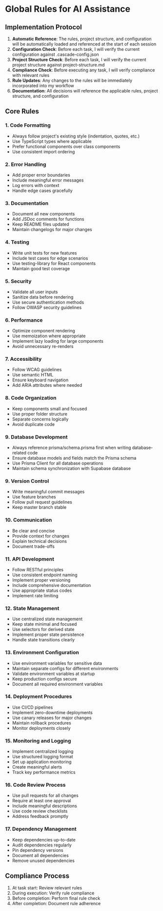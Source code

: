 # Global Rules for AI Assistance

## Implementation Protocol
1. **Automatic Reference**: The rules, project structure, and configuration will be automatically loaded and referenced at the start of each session
2. **Configuration Check**: Before each task, I will verify the current configuration against .cascade-config.json
3. **Project Structure Check**: Before each task, I will verify the current project structure against project-structure.md
4. **Compliance Check**: Before executing any task, I will verify compliance with relevant rules
5. **Rule Updates**: Any changes to the rules will be immediately incorporated into my workflow
6. **Documentation**: All decisions will reference the applicable rules, project structure, and configuration

## Core Rules
### 1. Code Formatting
- Always follow project's existing style (indentation, quotes, etc.)
- Use TypeScript types where applicable
- Prefer functional components over class components
- Use consistent import ordering

### 2. Error Handling
- Add proper error boundaries
- Include meaningful error messages
- Log errors with context
- Handle edge cases gracefully

### 3. Documentation
- Document all new components
- Add JSDoc comments for functions
- Keep README files updated
- Maintain changelogs for major changes

### 4. Testing
- Write unit tests for new features
- Include test cases for edge scenarios
- Use testing-library for React components
- Maintain good test coverage

### 5. Security
- Validate all user inputs
- Sanitize data before rendering
- Use secure authentication methods
- Follow OWASP security guidelines

### 6. Performance
- Optimize component rendering
- Use memoization where appropriate
- Implement lazy loading for large components
- Avoid unnecessary re-renders

### 7. Accessibility
- Follow WCAG guidelines
- Use semantic HTML
- Ensure keyboard navigation
- Add ARIA attributes where needed

### 8. Code Organization
- Keep components small and focused
- Use proper folder structure
- Separate concerns logically
- Avoid duplicate code

### 9. Database Development
- Always reference prisma/schema.prisma first when writing database-related code
- Ensure database models and fields match the Prisma schema
- Use Prisma Client for all database operations
- Maintain schema synchronization with Supabase database

### 9. Version Control
- Write meaningful commit messages
- Use feature branches
- Follow pull request guidelines
- Keep master branch stable

### 10. Communication
- Be clear and concise
- Provide context for changes
- Explain technical decisions
- Document trade-offs

### 11. API Development
- Follow RESTful principles
- Use consistent endpoint naming
- Implement proper versioning
- Include comprehensive documentation
- Use appropriate status codes
- Implement rate limiting

### 12. State Management
- Use centralized state management
- Keep state minimal and focused
- Use selectors for derived state
- Implement proper state persistence
- Handle state transitions clearly

### 13. Environment Configuration
- Use environment variables for sensitive data
- Maintain separate configs for different environments
- Validate environment variables at startup
- Keep production configs secure
- Document all required environment variables

### 14. Deployment Procedures
- Use CI/CD pipelines
- Implement zero-downtime deployments
- Use canary releases for major changes
- Maintain rollback procedures
- Monitor deployments closely

### 15. Monitoring and Logging
- Implement centralized logging
- Use structured logging format
- Set up application monitoring
- Create meaningful alerts
- Track key performance metrics

### 16. Code Review Process
- Use pull requests for all changes
- Require at least one approval
- Include meaningful descriptions
- Use code review checklists
- Address feedback promptly

### 17. Dependency Management
- Keep dependencies up-to-date
- Audit dependencies regularly
- Pin dependency versions
- Document all dependencies
- Remove unused dependencies

## Compliance Process
1. At task start: Review relevant rules
2. During execution: Verify rule compliance
3. Before completion: Perform final rule check
4. After completion: Document rule adherence
